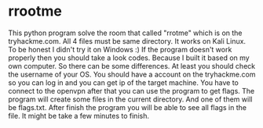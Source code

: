 # rrootme

This python program solve the room that called "rrotme" which is on the tryhackme.com.
All 4 files must be same directory.
It works on Kali Linux. To be honest I didn't try it on Windows :)
If the program doesn't work properly then you should take a look codes. Because I built it based on my own computer. So there can be some differences. At least you should check the username of your OS.
You should have a account on the tryhackme.com so you can log in and you can get ip of the target machine.
You have to connect to the openvpn after that you can use the program to get flags. The program will create some files in the current directory. And one of them will be flags.txt. After finish the program you will be able to see all flags in the file.
It might be take a few minutes to finish.
